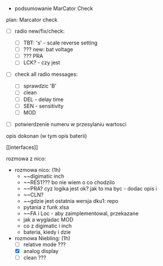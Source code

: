 - podsumowanie MarCator Check


plan:
Marcator check
- [ ] radio new/fix/check:
	- [ ] TBT: 's' - scale reverse setting
	- [ ] ??? new: bat voltage
	- [ ] ??? PRA
	- [ ] LCK? - czy jest
- [ ]  check all radio messages:
	- [ ]  sprawdzic 'B'
	- [ ] clean
	- [ ] DEL - delay time
	- [ ] SEN - sensitivity
	- [ ] MOD
- [ ] potwierdzenie numeru w przesylaniu wartosci


opis dokonan (w tym opis baterii)

[[interfaces]]



rozmowa z nico:
- rozmowa nico: (1h)
	- ~~digimatic inch
	- ~~RES1??? bo nie wiem o co chodzilo
	- ~~PRA? cyz logika jest ok? jak to ma byc - dodac opis i 
	- ~~CLN?
	- ~~gdzie jest ostatnia wersja dku1: repo
	- pytania z funk xlsa
	- ~~FA i Loc - aby zaimplementowal, przekazane
	- jak a wygladac MOD
	- co z digimatic i inch
	- bateria, kiedy i dzie
- rozmowa Niebling: (1h)
	- [ ] relative mode ???
	- [x] analog display
	- [ ] clean ???

